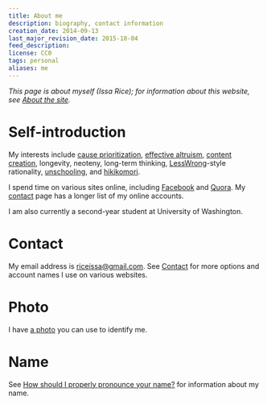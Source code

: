 ```yaml
---
title: About me
description: biography, contact information
creation_date: 2014-09-13
last_major_revision_date: 2015-10-04
feed_description:
license: CC0
tags: personal
aliases: me
---
```


*This page is about myself (Issa Rice); for information about this
website, see [About the site]().*

# Self-introduction

My interests include
[cause prioritization](http://causeprioritization.org/),
[effective altruism](),
[content creation](content-creation),
longevity,
neoteny,
long-term thinking,
[LessWrong]()-style rationality,
[unschooling](),
and [hikikomori](!w).

I spend time on various sites online, including [Facebook]() and [Quora]().
My [contact]() page has a longer list of my online accounts.

I am also currently a second-year student at University of Washington.

# Contact

My email address is [riceissa@gmail.com][email].  See [Contact]() for
more options and account names I use on various websites.

[email]: mailto:riceissa@gmail.com

# Photo

I have [a photo](identification-photo.jpg) you can use to identify me.

# Name

See [How should I properly pronounce your name?]() for information about
my name.
